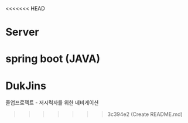 <<<<<<< HEAD
# Server
spring boot (JAVA) 
=======
# DukJins
졸업프로젝트 - 저시력자를 위한 네비게이션
>>>>>>> 3c394e2 (Create README.md)
